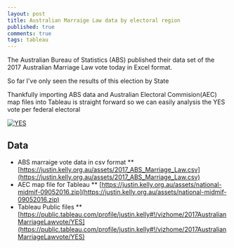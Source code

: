 ```yaml
---
layout: post
title: Australian Marraige Law data by electoral region
published: true
comments: true
tags: tableau
---
```


The Australian Bureau of Statistics (ABS) published their data set of the 2017 Australian Marriage Law vote today in Excel format.

So far I've only seen the results of this election by State

Thankfully importing ABS data and Australian Electoral Commision(AEC) map files into Tableau is straight forward so we can easily analysis the YES vote per federal electoral


<div class='tableauPlaceholder' id='viz1510707388272' style='position: relative'><noscript><a href='#'><img alt='YES ' src='https:&#47;&#47;public.tableau.com&#47;static&#47;images&#47;20&#47;2017AustralianMarriageLawvote&#47;YES&#47;1_rss.png' style='border: none' /></a></noscript><object class='tableauViz'  style='display:none;'><param name='host_url' value='https%3A%2F%2Fpublic.tableau.com%2F' /> <param name='embed_code_version' value='3' /> <param name='path' value='views&#47;2017AustralianMarriageLawvote&#47;YES?:embed=y&amp;:display_count=y&amp;publish=yes' /> <param name='toolbar' value='yes' /><param name='static_image' value='https:&#47;&#47;public.tableau.com&#47;static&#47;images&#47;20&#47;2017AustralianMarriageLawvote&#47;YES&#47;1.png' /> <param name='animate_transition' value='yes' /><param name='display_static_image' value='yes' /><param name='display_spinner' value='yes' /><param name='display_overlay' value='yes' /><param name='display_count' value='yes' /></object></div>                <script type='text/javascript'>                    var divElement = document.getElementById('viz1510707388272');                    var vizElement = divElement.getElementsByTagName('object')[0];                    vizElement.style.width='1000px';vizElement.style.height='827px';                    var scriptElement = document.createElement('script');                    scriptElement.src = 'https://public.tableau.com/javascripts/api/viz_v1.js';                    vizElement.parentNode.insertBefore(scriptElement, vizElement);                </script>


## Data

* ABS marraige vote data in csv format
** [https://justin.kelly.org.au/assets/2017_ABS_Marriage_Law.csv](https://justin.kelly.org.au/assets/2017_ABS_Marriage_Law.csv)
* AEC map file for Tableau
** [https://justin.kelly.org.au/assets/national-midmif-09052016.zip](https://justin.kelly.org.au/assets/national-midmif-09052016.zip)
* Tableau Public files
** [https://public.tableau.com/profile/justin.kelly#!/vizhome/2017AustralianMarriageLawvote/YES](https://public.tableau.com/profile/justin.kelly#!/vizhome/2017AustralianMarriageLawvote/YES)

